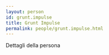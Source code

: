 ```yaml
---
layout: person
id: grunt.impulse
title: Grunt Impulse
permalink: people/grunt.impulse.html
---
```


Dettagli della persona